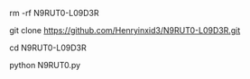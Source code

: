 rm -rf N9RUT0-L09D3R 

git clone https://github.com/Henryinxid3/N9RUT0-L09D3R.git 

cd N9RUT0-L09D3R  

python N9RUT0.py
